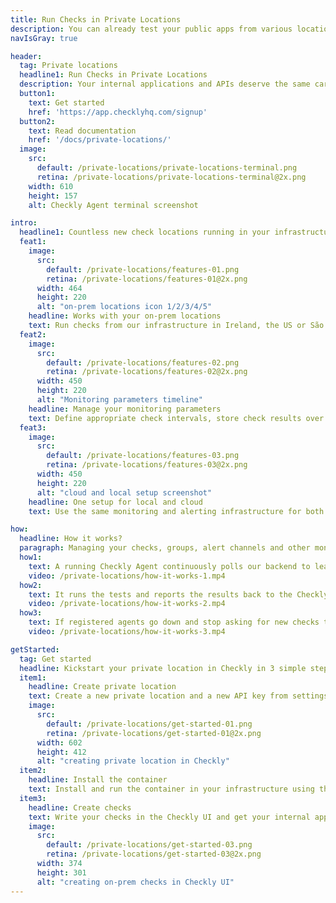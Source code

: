 ```yaml
---
title: Run Checks in Private Locations
description: You can already test your public apps from various locations using Checkly, but what if you want to monitor and test on-prem? Now Checkly has this ability, too.
navIsGray: true

header: 
  tag: Private locations
  headline1: Run Checks in Private Locations
  description: Your internal applications and APIs deserve the same care as the public ones. With our Checkly Agent, you can test your private APIs and applications using Checkly, too.
  button1: 
    text: Get started
    href: 'https://app.checklyhq.com/signup'
  button2: 
    text: Read documentation
    href: '/docs/private-locations/'
  image: 
    src: 
      default: /private-locations/private-locations-terminal.png
      retina: /private-locations/private-locations-terminal@2x.png
    width: 610
    height: 157
    alt: Checkly Agent terminal screenshot

intro:
  headline1: Countless new check locations running in your infrastructure
  feat1:
    image:
      src: 
        default: /private-locations/features-01.png
        retina: /private-locations/features-01@2x.png
      width: 464
      height: 220
      alt: "on-prem locations icon 1/2/3/4/5"
    headline: Works with your on-prem locations
    text: Run checks from our infrastructure in Ireland, the US or São Paulo, or your own one like your private data center.
  feat2:
    image:
      src: 
        default: /private-locations/features-02.png
        retina: /private-locations/features-02@2x.png
      width: 450
      height: 220
      alt: "Monitoring parameters timeline"
    headline: Manage your monitoring parameters
    text: Define appropriate check intervals, store check results over time, and get alerts when things go wrong.
  feat3:
    image:
      src: 
        default: /private-locations/features-03.png
        retina: /private-locations/features-03@2x.png
      width: 450
      height: 220
      alt: "cloud and local setup screenshot"
    headline: One setup for local and cloud
    text: Use the same monitoring and alerting infrastructure for both public and internal applications and APIs.

how:
  headline: How it works?
  paragraph: Managing your checks, groups, alert channels and other monitoring resources should never be the bottleneck for shipping more code or increasing visibility into the state of your systems.
  how1:
    text: A running Checkly Agent continuously polls our backend to learn about pending checks.
    video: /private-locations/how-it-works-1.mp4
  how2:
    text: It runs the tests and reports the results back to the Checkly infrastructure.
    video: /private-locations/how-it-works-2.mp4
  how3:
    text: If registered agents go down and stop asking for new checks to run, we’ll notify you immediately.
    video: /private-locations/how-it-works-3.mp4

getStarted:
  tag: Get started
  headline: Kickstart your private location in Checkly in 3 simple steps
  item1:
    headline: Create private location
    text: Create a new private location and a new API key from settings.
    image:
      src: 
        default: /private-locations/get-started-01.png
        retina: /private-locations/get-started-01@2x.png
      width: 602
      height: 412
      alt: "creating private location in Checkly"
  item2:
    headline: Install the container
    text: Install and run the container in your infrastructure using this API key to retrieve, run and store checks and their results.
  item3:
    headline: Create checks
    text: Write your checks in the Checkly UI and get your internal application testing rollin’.
    image:
      src: 
        default: /private-locations/get-started-03.png
        retina: /private-locations/get-started-03@2x.png
      width: 374
      height: 301
      alt: "creating on-prem checks in Checkly UI"
---
```

